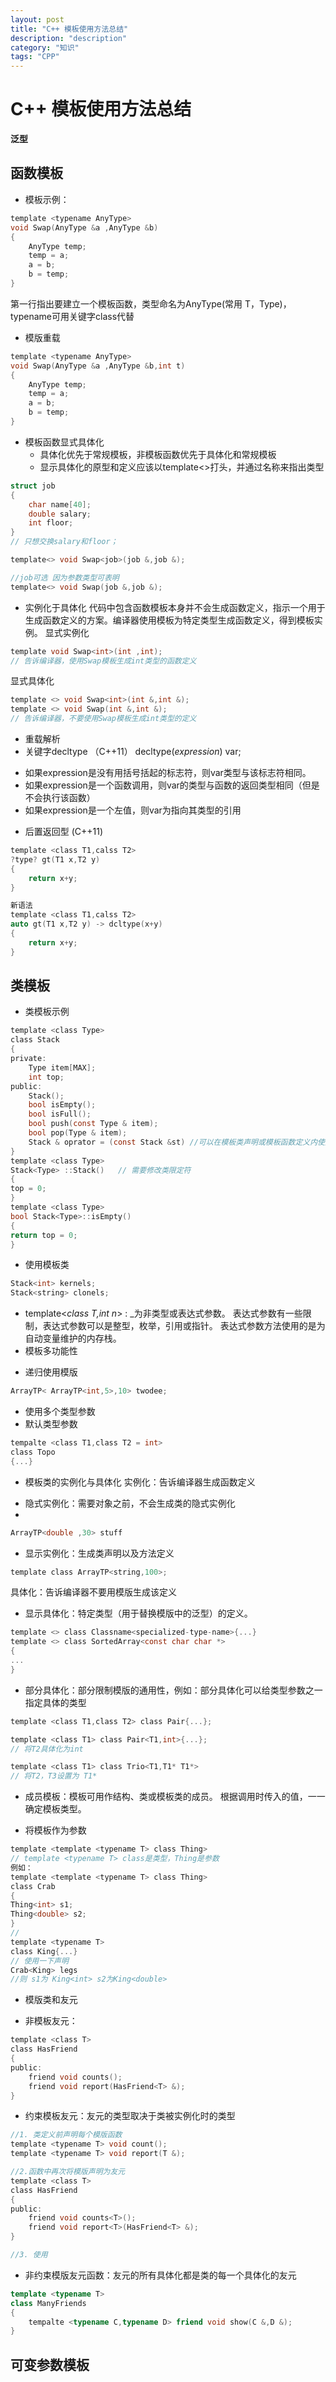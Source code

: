 ```yaml
---
layout: post
title: "C++ 模板使用方法总结"
description: "description"
category: "知识"
tags: "CPP"
---
```


# C++ 模板使用方法总结
**泛型**
## 函数模板
* 模板示例：

```C
template <typename AnyType>
void Swap(AnyType &a ,AnyType &b)
{
    AnyType temp;
    temp = a;
    a = b;
    b = temp;
}
```
第一行指出要建立一个模板函数，类型命名为AnyType(常用 T，Type)，typename可用关键字class代替

* 模版重载

```C
template <typename AnyType>
void Swap(AnyType &a ,AnyType &b,int t)
{
    AnyType temp;
    temp = a;
    a = b;
    b = temp;
}
```

* 模板函数显式具体化
    - 具体化优先于常规模板，非模板函数优先于具体化和常规模板
    - 显示具体化的原型和定义应该以template<>打头，并通过名称来指出类型

```C
struct job
{
    char name[40];
    double salary;
    int floor;
}
// 只想交换salary和floor；

template<> void Swap<job>(job &,job &);

//job可选 因为参数类型可表明
template<> void Swap(job &,job &);
```
* 实例化于具体化
代码中包含函数模板本身并不会生成函数定义，指示一个用于生成函数定义的方案。编译器使用模板为特定类型生成函数定义，得到模板实例。
显式实例化

```C
template void Swap<int>(int ,int);
// 告诉编译器，使用Swap模板生成int类型的函数定义
```

显式具体化

```C
template <> void Swap<int>(int &,int &);
template <> void Swap(int &,int &);
// 告诉编译器，不要使用Swap模板生成int类型的定义
```
* 重载解析
* 关键字decltype （C++11）
decltype(*expression*) var;
 - 如果expression是没有用括号括起的标志符，则var类型与该标志符相同。
 - 如果expression是一个函数调用，则var的类型与函数的返回类型相同（但是不会执行该函数）
 - 如果expression是一个左值，则var为指向其类型的引用
* 后置返回型 (C++11)

```C
template <class T1,calss T2>
?type? gt(T1 x,T2 y)
{
    return x+y;
}

新语法
template <class T1,calss T2>
auto gt(T1 x,T2 y) -> dcltype(x+y)
{
    return x+y;
}

```

## 类模板
* 类模板示例

```C
template <class Type>
class Stack
{
private:
    Type item[MAX];
    int top;
public:
    Stack();
    bool isEmpty();
    bool isFull();
    bool push(const Type & item);
    bool pop(Type & item);
    Stack & oprator = (const Stack &st) //可以在模板类声明或模板函数定义内使用Stack，但在指定返回类型或使用作用域解析运算符时，必须使用完整的Stack<Type>。
}
template <class Type>
Stack<Type> ::Stack()   // 需要修改类限定符
{
top = 0;
}
template <class Type>
bool Stack<Type>::isEmpty()
{
return top = 0;
}
```
* 使用模板类

```C
Stack<int> kernels;
Stack<string> clonels;
```
* template<_class T,int n_> : _为非类型或表达式参数。
表达式参数有一些限制，表达式参数可以是整型，枚举，引用或指针。
表达式参数方法使用的是为自动变量维护的内存栈。
* 模板多功能性
 - 递归使用模版

 ```C
 ArrayTP< ArrayTP<int,5>,10> twodee;
 ```
 - 使用多个类型参数
 - 默认类型参数

```C
tempalte <class T1,class T2 = int>
class Topo
{...}
```

* 模板类的实例化与具体化
实例化：告诉编译器生成函数定义
 - 隐式实例化：需要对象之前，不会生成类的隐式实例化
 -
 ```C
 ArrayTP<double ,30> stuff
 ```
 - 显示实例化：生成类声明以及方法定义

 ```C
 template class ArrayTP<string,100>;
 ```

具体化：告诉编译器不要用模版生成该定义

- 显示具体化：特定类型（用于替换模版中的泛型）的定义。

```C
template <> class Classname<specialized-type-name>{...}
template <> class SortedArray<const char char *>
{
...
}
```

- 部分具体化：部分限制模版的通用性，例如：部分具体化可以给类型参数之一指定具体的类型

```C
template <class T1,class T2> class Pair{...};

template <class T1> class Pair<T1,int>{...};
// 将T2具体化为int

template <class T1> class Trio<T1,T1* T1*>
// 将T2，T3设置为 T1*
```

* 成员模板：模板可用作结构、类或模板类的成员。
根据调用时传入的值，一一确定模板类型。

* 将模板作为参数

```C
template <template <typename T> class Thing>
// template <typename T> class是类型，Thing是参数
例如：
template <template <typename T> class Thing>
class Crab
{
Thing<int> s1;
Thing<double> s2;
}
//
template <typename T>
class King{...}
// 使用一下声明
Crab<King> legs
//则 s1为 King<int> s2为King<double>
```

* 模版类和友元
- 非模板友元：

```C
template <class T>
class HasFriend
{
public:
    friend void counts();
    friend void report(HasFriend<T> &);
}
```

- 约束模板友元：友元的类型取决于类被实例化时的类型

```C
//1. 类定义前声明每个模版函数
template <typename T> void count();
template <typename T> void report(T &);

//2.函数中再次将模版声明为友元
template <class T>
class HasFriend
{
public:
    friend void counts<T>();
    friend void report<T>(HasFriend<T> &);
}

//3. 使用
```

- 非约束模版友元函数：友元的所有具体化都是类的每一个具体化的友元

```C++
template <typename T>
class ManyFriends
{
    tempalte <typename C,typename D> friend void show(C &,D &);
}
```

## 可变参数模板
